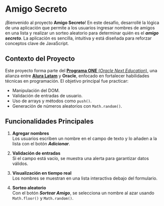 # Amigo Secreto

¡Bienvenido al proyecto **Amigo Secreto**! En este desafío, desarrollé la lógica de una aplicación que permite a los usuarios ingresar nombres de amigos en una lista y realizar un sorteo aleatorio para determinar quién es el ***amigo secreto***. La aplicación es sencilla, intuitiva y está diseñada para reforzar conceptos clave de JavaScript.

## Contexto del Proyecto 
Este proyecto forma parte del [**Programa ONE** (*Oracle Next Education*)](https://www.oracle.com/ar/education/oracle-next-education/), una alianza entre [**Alura Latam**](https://www.aluracursos.com/) y **Oracle**, enfocado en fortalecer habilidades técnicas en programación. El objetivo principal fue practicar:

- Manipulación del DOM.
- Validación de entradas de usuario.
- Uso de arrays y métodos como `push()`.
- Generación de números aleatorios con `Math.random()`.

## Funcionalidades Principales
1. **Agregar nombres**  
   Los usuarios escriben un nombre en el campo de texto y lo añaden a la lista con el botón ***Adicionar***.

2. **Validación de entradas**  
   Si el campo está vacío, se muestra una alerta para garantizar datos válidos.

3. **Visualización en tiempo real**  
   Los nombres se muestran en una lista interactiva debajo del formulario.

4. **Sorteo aleatorio**  
   Con el botón ***Sortear Amigo***, se selecciona un nombre al azar usando `Math.floor()` y `Math.random()`.